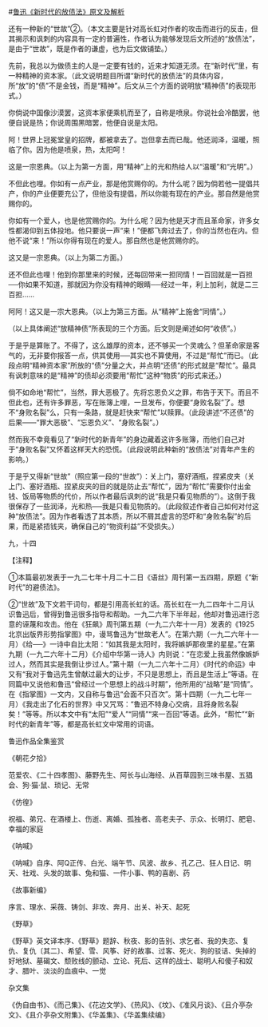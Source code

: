 #[鲁迅《新时代的放债法》原文及解析](https://www.vrrw.net/wx/7786.html)

还有一种新的“世故”②。（本文主要是针对高长虹对作者的攻击而进行的反击，但其揭示和讽刺的内容具有一定的普遍性，作者认为能够发现后文所述的“放债法”，是由于“世故”，既是作者的谦虚，也为后文做铺垫。）

先前，我总以为做债主的人是一定要有钱的，近来才知道无须。在“新时代”里，有一种精神的资本家。（此文说明题目所谓“新时代的放债法”的具体内容，所“放”的“债”不是金钱，而是“精神”。后文从三个方面的说明放“精神债”的表现形式。）



你倘说中国像沙漠罢，这资本家便乘机而至了，自称是喷泉。你说社会冷酷罢，他便自说是热；你说周围黑暗罢，他便自说是太阳。

阿！世界上冠冕堂皇的招牌，都被拿去了。岂但拿去而已哉。他还润泽，温暖，照临了你。因为他是喷泉，热，太阳呵！

这是一宗恩典。（以上为第一方面，用“精神”上的光和热给人以“温暖”和“光明”。）

不但此也哩。你如有一点产业，那是他赏赐你的。为什么呢？因为倘若他一提倡共产，你的产业便要充公了，但他没有提倡，所以你能有现在的产业。那自然是他赏赐你的。

你如有一个爱人，也是他赏赐你的。为什么呢？因为他是天才而且革命家，许多女性都渴仰到五体投地。他只要说一声“来！”便都飞奔过去了，你的当然也在内。但他不说“来！”所以你得有现在的爱人。那自然也是他赏赐你的。

这又是一宗恩典。（以上为第二方面。）

还不但此也哩！他到你那里来的时候，还每回带来一担同情！一百回就是一百担──你如果不知道，那就因为你没有精神的眼睛──经过一年，利上加利，就是二三百担……

阿阿！这又是一宗大恩典。（以上为第三方面。从“精神”上施舍“同情”。）

（以上具体阐述“放精神债”所表现的三个方面。后文则是阐述如何“收债”。）

于是乎是算账了。不得了，这么雄厚的资本，还不够买一个灵魂么？但革命家是客气的，无非要你报答一点，供其使用──其实也不算使用，不过是“帮忙”而已。（此段点明“精神资本家”所放的“债”分量之大，并点明“还债”的形式就是“帮忙”。最具有讽刺意味的是“精神”的债却必须要用“帮忙”这种“物质”的形式来还。）

倘不如命地“帮忙”，当然，罪大恶极了。先将忘恩负义之罪，布告于天下。而且不但此也，还有许多罪恶，写在账簿上哩，一旦发布，你便要“身败名裂”了。想不“身败名裂”么，只有一条路，就是赶快来“帮忙”以赎罪。（此段讲述“不还债”的后果——“罪大恶极”、“忘恩负义”、“身败名裂”。）

然而我不幸竟看见了“新时代的新青年”的身边藏着这许多账簿，而他们自己对于“身败名裂”又怀着这样天大的恐慌。（此段说明此种新的“放债法”对青年产生的影响。）

于是乎又得新“世故”（照应第一段的“世故”）：关上门，塞好酒瓶，捏紧皮夹（关上门、塞好酒瓶、捏紧皮夹的目的就是防止去“帮忙”，因为“帮忙”需要你付出金钱、饭局等物质的代价，所以作者最后讽刺的说“我是只看见物质的”）。这倒于我很保存了一些润泽，光和热──我是只看见物质的。（此段叙述作者自己如何对付这种“放债法”。因为作者看透了其本质，所以不屑其虚言的恐吓和“身败名裂”的后果，而是紧捂钱夹，确保自己的“物资利益”不受损失。）

九，十四





【注释】

①本篇最初发表于一九二七年十月二十二日《语丝》周刊第一五四期，原题《“新时代”的避债法》。

②“世故”及下文若干词句，都是引用高长虹的话。高长虹在一九二四年十二月认识鲁迅后，曾得到鲁迅很多指导和帮助。一九二六年下半年起，他却对鲁迅进行恣意的诬蔑和攻击。他在《狂飙》周刊第五期（一九二六年十一月）发表的《1925北京出版界形势指掌图》中，谩骂鲁迅为“世故老人”。在第六期（一九二六年十一月）《给──》一诗中自比太阳：“如其我是太阳时，我将嫉妒那夜里的星星。”在第九期（一九二六年十二月）《介绍中华第一诗人》内则说：“在恋爱上我虽然像嫉妒过人，然而其实是我倒让步过人。”第十期（一九二六年十二月）《时代的命运》中又有“我对于鲁迅先生曾献过最大的让步，不只是思想上，而且是生活上”等语。在同篇中又说他和鲁迅“曾经过一个思想上的战斗时期”，他所用的“战略”是“同情”。在《指掌图》一文内，又自称与鲁迅“会面不只百次”。第十四期（一九二七年一月）《我走出了化石的世界》中又咒骂：“鲁迅不特身心交病，且将身败名裂矣！”等等。所以本文中有“太阳”“爱人”“同情”“来一百回”等语。此外，“帮忙”“新时代的新青年”等，都是高长虹文中常用的词语。

鲁迅作品全集鉴赏

《朝花夕拾》

范爱农、《二十四孝图》、藤野先生、阿长与山海经、从百草园到三味书屋、五猖会、狗·猫·鼠、琐记、无常

《仿徨》

祝福、弟兄、在酒楼上、伤逝、离婚、孤独者、高老夫子、示众、长明灯、肥皂、幸福的家庭

《呐喊》

《呐喊》自序、阿Q正传、白光、端午节、风波、故乡、孔乙己、狂人日记、明天、社戏、头发的故事、兔和猫、一件小事、鸭的喜剧、药

《故事新编》

序言、理水、采薇、铸剑、非攻、奔月、出关、补天、起死

《野草》

《野草》英文译本序、《野草》题辞、秋夜、影的告别、求乞者、我的失恋、复仇、复仇〔其二〕、希望、雪、风筝、好的故事、过客、死火、狗的驳诘、失掉的好地狱、墓碣文、颓败线的颤动、立论、死后、这样的战士、聪明人和傻子和奴才、腊叶、淡淡的血痕中、一觉

杂文集

《伪自由书》、《而己集》、《花边文学》、《热风》、《坟》、《准风月谈》、《且介亭杂文》、《且介亭杂文附集》、《华盖集》、《华盖集续编》

